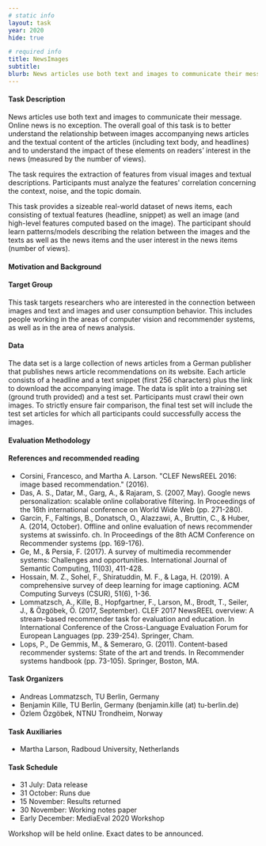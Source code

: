 ```yaml
---
# static info
layout: task
year: 2020
hide: true

# required info
title: NewsImages
subtitle: 
blurb: News articles use both text and images to communicate their message. This task investigates the relationship between the textual content of articles (text body and headlines) and the accompanying images.  and to understand the connection of these elements on readers’ interest in the news (measured by the number of views). Participants must automatically predict the image that accompanies a specified news article. The task also explores image features that are correlated with the popularity of news items.
---
```


<!-- # please respect the structure below-->


#### Task Description
News articles use both text and images to communicate their message. Online news is no exception. The overall goal of this task is to better understand the relationship between images accompanying news articles and the textual content of the articles (including text body, and headlines) and to understand the impact of these elements on readers’ interest in the news (measured by the number of views). 

The task requires the extraction of features from visual images and textual descriptions. Participants must analyze the features' correlation concerning the context, noise, and the topic domain.

This task provides a sizeable real-world dataset of news items, each consisting of textual features (headline, snippet) as well an image (and high-level features computed based on the image). The participant should learn patterns/models describing the relation between the images and the texts as well as the news items and the user interest in the news items (number of views).

#### Motivation and Background

#### Target Group
This task targets researchers who are interested in the connection between images and text and images and user consumption behavior. This includes people working in the areas of computer vision and recommender systems, as well as in the area of news analysis.

#### Data
The data set is a large collection of news articles from a German publisher that publishes news article recommendations on its website. Each article consists of a headline and a text snippet (first 256 characters) plus the link to download the accompanying image. The data is split into a training set (ground truth provided) and a test set. Participants must crawl their own images. To strictly ensure fair comparison, the final test set will include the test set articles for which all participants could successfully access the images.

#### Evaluation Methodology


#### References and recommended reading
<!-- # Please use the ACM format for references https://www.acm.org/publications/authors/reference-formatting (but no DOI needed)-->
<!-- # The paper title should be a hyperlink leading to the paper online-->
* Corsini, Francesco, and Martha A. Larson. "CLEF NewsREEL 2016: image based recommendation." (2016).
* Das, A. S., Datar, M., Garg, A., & Rajaram, S. (2007, May). Google news personalization: scalable online collaborative filtering. In Proceedings of the 16th international conference on World Wide Web (pp. 271-280).
* Garcin, F., Faltings, B., Donatsch, O., Alazzawi, A., Bruttin, C., & Huber, A. (2014, October). Offline and online evaluation of news recommender systems at swissinfo. ch. In Proceedings of the 8th ACM Conference on Recommender systems (pp. 169-176).
* Ge, M., & Persia, F. (2017). A survey of multimedia recommender systems: Challenges and opportunities. International Journal of Semantic Computing, 11(03), 411-428.
* Hossain, M. Z., Sohel, F., Shiratuddin, M. F., & Laga, H. (2019). A comprehensive survey of deep learning for image captioning. ACM Computing Surveys (CSUR), 51(6), 1-36.
* Lommatzsch, A., Kille, B., Hopfgartner, F., Larson, M., Brodt, T., Seiler, J., & Özgöbek, Ö. (2017, September). CLEF 2017 NewsREEL overview: A stream-based recommender task for evaluation and education. In International Conference of the Cross-Language Evaluation Forum for European Languages (pp. 239-254). Springer, Cham.
* Lops, P., De Gemmis, M., & Semeraro, G. (2011). Content-based recommender systems: State of the art and trends. In Recommender systems handbook (pp. 73-105). Springer, Boston, MA.


#### Task Organizers
* Andreas Lommatzsch, TU Berlin, Germany
* Benjamin Kille, TU Berlin, Germany (benjamin.kille (at) tu-berlin.de)
* Özlem Özgöbek, NTNU Trondheim, Norway

#### Task Auxiliaries
* Martha Larson, Radboud University, Netherlands

#### Task Schedule
* 31 July: Data release <!-- # Replace XX with your date. Latest possible is 31 July-->
* 31 October: Runs due <!-- # Evaluation will be with the script-->
* 15 November: Results returned  <!-- Fixed. Please do not change-->
* 30 November: Working notes paper  <!-- Fixed. Please do not change-->
* Early December: MediaEval 2020 Workshop <!-- Fixed. Please do not change-->

Workshop will be held online. Exact dates to be announced.
